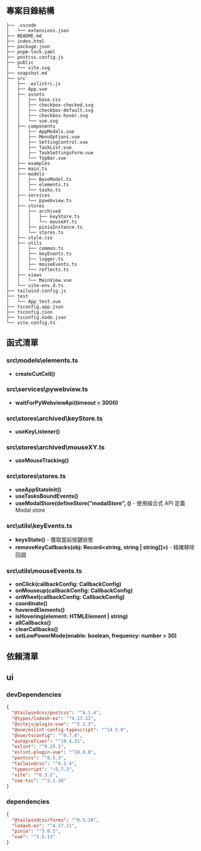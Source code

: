 ## 專案目錄結構

```text
├── .vscode
│   └── extensions.json
├── README.md
├── index.html
├── package.json
├── pnpm-lock.yaml
├── postcss.config.js
├── public
│   └── vite.svg
├── snapshot.md
├── src
│   ├── .eslintrc.js
│   ├── App.vue
│   ├── assets
│   │   ├── base.css
│   │   ├── checkbox-checked.svg
│   │   ├── checkbox-default.svg
│   │   ├── checkbox-hover.svg
│   │   └── vue.svg
│   ├── components
│   │   ├── AppModals.vue
│   │   ├── MenuOptions.vue
│   │   ├── SettingControl.vue
│   │   ├── TaskList.vue
│   │   ├── TaskSettingsForm.vue
│   │   └── TopBar.vue
│   ├── examples
│   ├── main.ts
│   ├── models
│   │   ├── BaseModel.ts
│   │   ├── elements.ts
│   │   └── tasks.ts
│   ├── services
│   │   └── pywebview.ts
│   ├── stores
│   │   ├── archived
│   │   │   ├── keyStore.ts
│   │   │   └── mouseXY.ts
│   │   ├── piniaInstance.ts
│   │   └── stores.ts
│   ├── style.css
│   ├── utils
│   │   ├── common.ts
│   │   ├── keyEvents.ts
│   │   ├── logger.ts
│   │   ├── mouseEvents.ts
│   │   └── reflects.ts
│   ├── views
│   │   └── MainView.vue
│   └── vite-env.d.ts
├── tailwind.config.js
├── test
│   └── App_test.vue
├── tsconfig.app.json
├── tsconfig.json
├── tsconfig.node.json
└── vite.config.ts
```

## 函式清單

### src\models\elements.ts
- **createCutCell()**

### src\services\pywebview.ts
- **waitForPyWebviewApi(timeout = 3000)**

### src\stores\archived\keyStore.ts
- **useKeyListener()**

### src\stores\archived\mouseXY.ts
- **useMouseTracking()**

### src\stores\stores.ts
- **useAppStateInit()**
- **useTasksBoundEvents()**
- **useModalStore(defineStore("modalStore", ()** - 使用組合式 API 定義 Modal store

### src\utils\keyEvents.ts
- **keysState()** - 獲取當前按鍵狀態
- **removeKeyCallbacks(obj: Record<string, string | string[]>)** - 精確移除回調

### src\utils\mouseEvents.ts
- **onClick(callbackConfig: CallbackConfig)**
- **onMouseup(callbackConfig: CallbackConfig)**
- **onWheel(callbackConfig: CallbackConfig)**
- **coordinate()**
- **hoveredElements()**
- **isHovering(element: HTMLElement | string)**
- **allCallbacks()**
- **clearCallbacks()**
- **setLowPowerMode(enable: boolean, frequency: number = 30)**

## 依賴清單

## ui

### devDependencies
```json
{
  "@tailwindcss/postcss": "^4.1.4",
  "@types/lodash-es": "^4.17.12",
  "@vitejs/plugin-vue": "^5.2.3",
  "@vue/eslint-config-typescript": "^14.5.0",
  "@vue/tsconfig": "^0.7.0",
  "autoprefixer": "^10.4.21",
  "eslint": "^9.25.1",
  "eslint-plugin-vue": "^10.0.0",
  "postcss": "^8.5.3",
  "tailwindcss": "^4.1.4",
  "typescript": "~5.7.3",
  "vite": "^6.3.2",
  "vue-tsc": "^2.2.10"
}
```

### dependencies
```json
{
  "@tailwindcss/forms": "^0.5.10",
  "lodash-es": "^4.17.21",
  "pinia": "^3.0.2",
  "vue": "^3.5.13"
}
```

